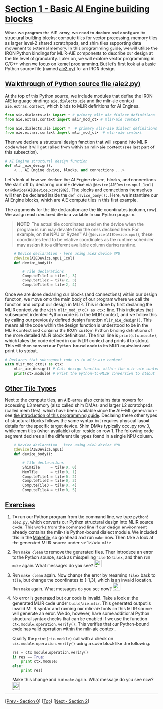 <!---//===- README.md --------------------------*- Markdown -*-===//
//
// This file is licensed under the Apache License v2.0 with LLVM Exceptions.
// See https://llvm.org/LICENSE.txt for license information.
// SPDX-License-Identifier: Apache-2.0 WITH LLVM-exception
//
// Copyright (C) 2022, Advanced Micro Devices, Inc.
// 
//===----------------------------------------------------------------------===//-->

# <ins>Section 1 - Basic AI Engine building blocks</ins>

When we program the AIE-array, we need to declare and configure its structural building blocks: compute tiles for vector processing, memory tiles as larger level-2 shared scratchpads, and shim tiles supporting data movement to external memory. In this programming guide, we will utilize the IRON Python bindings for MLIR-AIE components to describe our design at the tile level of granularity. Later on, we will explore vector programming in C/C++ when we focus on kernel programming. But let's first look at a basic Python source file (named [aie2.py](./aie2.py)) for an IRON design.

## <ins>Walkthrough of Python source file (aie2.py)</ins>
At the top of this Python source, we include modules that define the IRON AIE language bindings `aie.dialects.aie` and the mlir-aie context `aie.extras.context`, which binds to MLIR definitions for AI Engines.

```python
from aie.dialects.aie import * # primary mlir-aie dialect definitions
from aie.extras.context import mlir_mod_ctx # mlir-aie context
```

<!-- MARKDOWN-AUTO-DOCS:START (CODE:src=./aie2.py&&lines=9-10) -->
<!-- The below code snippet is automatically added from ./aie2.py -->
```py
from aie.dialects.aie import *  # primary mlir-aie dialect definitions
from aie.extras.context import mlir_mod_ctx  # mlir-aie context
```
<!-- MARKDOWN-AUTO-DOCS:END -->

Then we declare a structural design function that will expand into MLIR code when it will get called from within an mlir-aie context (see last part of this subsection).
```python
# AI Engine structural design function
def mlir_aie_design():
    <... AI Engine device, blocks, and connections ...>
```
Let's look at how we declare the AI Engine device, blocks, and connections. We start off by declaring our AIE device via `@device(AIEDevice.npu1_1col)` or `@device(AIEDevice.xcvc1902)`. The blocks and connections themselves will then be declared inside the `def device_body():`. Here, we instantiate our AI Engine blocks, which are AIE compute tiles in this first example.

The arguments for the tile declaration are the tile coordinates (column, row). We assign each declared tile to a variable in our Python program.

> **NOTE:**  The actual tile coordinates used on the device when the program is run may deviate from the ones declared here. For example, on the NPU on Ryzen™ AI (`@device(AIEDevice.npu)`), these coordinates tend to be relative coordinates as the runtime scheduler may assign it to a different available column during runtime.

```python
    # Device declaration - here using aie2 device NPU
    @device(AIEDevice.npu1_1col)
    def device_body():

        # Tile declarations
        ComputeTile1 = tile(1, 3)
        ComputeTile2 = tile(2, 3)
        ComputeTile3 = tile(2, 4)
```
Once we are done declaring our blocks (and connections) within our design function, we move onto the main body of our program where we call the function and output our design in MLIR. This is done by first declaring the MLIR context via the `with mlir_mod_ctx() as ctx:` line. This indicates that subsequent indented Python code is in the MLIR context, and we follow this by calling our previously defined design function `mlir_aie_design()`. This means all the code within the design function is understood to be in the MLIR context and contains the IRON custom Python binding definitions of the more detailed MLIR block definitions. The final line is `print(ctx.module)`, which takes the code defined in our MLIR context and prints it to stdout. This will then convert our Python-bound code to its MLIR equivalent and print it to stdout. 
```python
# Declares that subsequent code is in mlir-aie context
with mlir_mod_ctx() as ctx:
    mlir_aie_design() # Call design function within the mlir-aie context
    print(ctx.module) # Print the Python-to-MLIR conversion to stdout
```

## <ins>Other Tile Types</ins>
Next to the compute tiles, an AIE-array also contains data movers for accessing L3 memory (also called shim DMAs) and larger L2 scratchpads (called mem tiles), which have been available since the AIE-ML generation - see [the introduction of this programming guide](../README.md). Declaring these other types of structural blocks follows the same syntax but requires physical layout details for the specific target device. Shim DMAs typically occupy row 0, while mem tiles (when available) often reside on row 1. The following code segment declares all the different tile types found in a single NPU column.

```python
    # Device declaration - here using aie2 device NPU
    @device(AIEDevice.npu1)
    def device_body():

        # Tile declarations
        ShimTile     = tile(0, 0)
        MemTile      = tile(0, 1)
        ComputeTile1 = tile(0, 2)
        ComputeTile2 = tile(0, 3)
        ComputeTile3 = tile(0, 4)
        ComputeTile4 = tile(0, 5)
```

## <u>Exercises</u>
1. To run our Python program from the command line, we type `python3 aie2.py`, which converts our Python structural design into MLIR source code. This works from the command line if our design environment already contains the mlir-aie Python-bound dialect module. We included this in the [Makefile](./Makefile), so go ahead and run `make` now. Then take a look at the generated MLIR source under `build/aie.mlir`.

2. Run `make clean` to remove the generated files. Then introduce an error to the Python source, such as misspelling `tile` to `tilex`, and then run `make` again. What messages do you see? <img src="../../mlir_tutorials/images/answer1.jpg" title="There is a Python error because tilex is not recognized." height=25>

3. Run `make clean` again. Now change the error by renaming `tilex` back to `tile`, but change the coordinates to (-1,3), which is an invalid location. Run `make` again. What messages do you see now? <img src="../../mlir_tutorials/images/answer1.jpg" title="No error is generated." height=25>

4. No error is generated but our code is invalid. Take a look at the generated MLIR code under `build/aie.mlir`. This generated output is invalid MLIR syntax and running our mlir-aie tools on this MLIR source will generate an error. We do, however, have some additional Python structural syntax checks that can be enabled if we use the function `ctx.module.operation.verify()`. This verifies that our Python-bound code has valid operation within the mlir-aie context. 

    Qualify the `print(ctx.module)` call with a check on `ctx.module.operation.verify()` using a code block like the following:
    ```python
    res = ctx.module.operation.verify()
    if res == True:
        print(ctx.module)
    else:
        print(res)
    ```
    Make this change and run `make` again. What message do you see now? <img src="../../mlir_tutorials/images/answer1.jpg" title="It now says 'column value fails to satisfy the constraint' because the minimum value is 0." height=25>

-----
[[Prev - Section 0](../section-0/)] [[Top](..)] [[Next - Section 2](../section-2/)]
